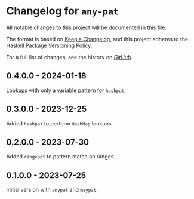 # Changelog for `any-pat`

All notable changes to this project will be documented in this file.

The format is based on [Keep a Changelog](https://keepachangelog.com/en/1.0.0/),
and this project adheres to the
[Haskell Package Versioning Policy](https://pvp.haskell.org/).

For a full list of changes, see the history on [*GitHub*](https://github.com/hapytex/any-pat).

## 0.4.0.0 - 2024-01-18

Lookups with only a variable pattern for `hashpat`.

## 0.3.0.0 - 2023-12-25

Added `hashpat` to perform `HashMap` lookups.

## 0.2.0.0 - 2023-07-30

Added `rangepat` to pattern match on ranges.

## 0.1.0.0 - 2023-07-25

Initial version with `anypat` and `maypat`.
